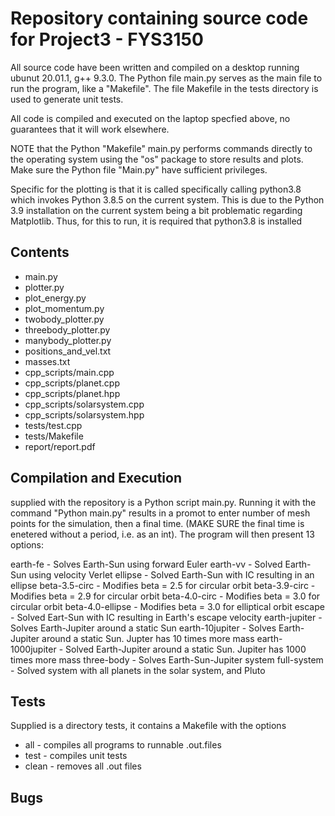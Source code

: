 # Repository containing source code for Project3 - FYS3150

All source code have been written and compiled on a desktop running ubunut 20.01.1, g++ 9.3.0. The Python file main.py serves as the main file to run the program, like a "Makefile".
The file Makefile in the tests directory is used to generate unit tests.

All code is compiled and executed on the laptop specfied above, no guarantees that it will work elsewhere.

NOTE that the Python "Makefile" main.py performs commands directly to the operating system using the "os" package to store results and plots. Make sure the Python file "Main.py" have sufficient privileges.

Specific for the plotting is that it is called specifically calling python3.8 which invokes Python 3.8.5 on the current system. This is due to the Python 3.9 installation on the current system being a bit problematic regarding Matplotlib. Thus, for this to run, it is required that python3.8 is installed

## Contents
* main.py
* plotter.py
* plot_energy.py
* plot_momentum.py
* twobody_plotter.py
* threebody_plotter.py
* manybody_plotter.py
* positions_and_vel.txt
* masses.txt
* cpp_scripts/main.cpp
* cpp_scripts/planet.cpp
* cpp_scripts/planet.hpp
* cpp_scripts/solarsystem.cpp
* cpp_scripts/solarsystem.hpp
* tests/test.cpp
* tests/Makefile
* report/report.pdf

## Compilation and Execution
supplied with the repository is a Python script main.py. Running it with the command "Python main.py" results in a promot to enter number of mesh points for the simulation, then a final time. (MAKE SURE the final time is enetered without a period, i.e. as an int).
The program will then present 13 options:

earth-fe    - Solves Earth-Sun using forward Euler
earth-vv    - Solved Earth-Sun using velocity Verlet
ellipse     - Solved Earth-Sun with IC resulting in an ellipse
beta-3.5-circ   - Modifies beta = 2.5 for circular orbit
beta-3.9-circ   - Modifies beta = 2.9 for circular orbit
beta-4.0-circ   - Modifies beta = 3.0 for circular orbit
beta-4.0-ellipse    - Modifies beta = 3.0 for elliptical orbit
escape  - Solved Eart-Sun with IC resulting in Earth's escape velocity
earth-jupiter   - Solves Earth-Jupiter around a static Sun
earth-10jupiter   - Solves Earth-Jupiter around a static Sun. Jupter has 10 times more mass
earth-1000jupiter   - Solved Earth-Jupiter around a static Sun. Jupiter has 1000 times more mass
three-body  - Solves Earth-Sun-Jupiter system
full-system     - Solved system with all planets in the solar system, and Pluto

## Tests
Supplied is a directory tests, it contains a Makefile with the options
* all   - compiles all programs to runnable .out.files
* test  - compiles unit tests
* clean - removes all .out files

## Bugs

